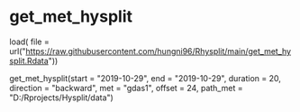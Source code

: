 # get_met_hysplit


load( file = url("https://raw.githubusercontent.com/hungni96/Rhysplit/main/get_met_hysplit.Rdata"))

get_met_hysplit(start = "2019-10-29", end = "2019-10-29",
                duration = 20, direction = "backward",
                met = "gdas1", offset = 24,
                path_met = "D:/Rprojects/Hysplit/data")


